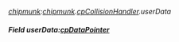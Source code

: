 _[chipmunk](../../modules/chipmunk/chipmunk-module.md):[chipmunk](../../modules/chipmunk/chipmunk-module.md).[cpCollisionHandler](../../modules/chipmunk/chipmunk-cpcollisionhandler.md).userData_
##### Field userData:[cpDataPointer](../../modules/chipmunk/chipmunk-cpdatapointer.md)
